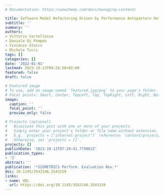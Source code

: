 ```yaml
---
# Documentation: https://wowchemy.com/docs/managing-content/

title: Software Model Refactoring Driven by Performance Antipattern Detection
subtitle: ''
summary: ''
authors:
- Vittorio Cortellessa
- Daniele Di Pompeo
- Vincenzo Stoico
- Michele Tucci
tags: []
categories: []
date: '2022-01-01'
lastmod: 2023-10-13T09:28:50+02:00
featured: false
draft: false

# Featured image
# To use, add an image named `featured.jpg/png` to your page's folder.
# Focal points: Smart, Center, TopLeft, Top, TopRight, Left, Right, BottomLeft, Bottom, BottomRight.
image:
  caption: ''
  focal_point: ''
  preview_only: false

# Projects (optional).
#   Associate this post with one or more of your projects.
#   Simply enter your project's folder or file name without extension.
#   E.g. `projects = ["internal-project"]` references `content/project/deep-learning/index.md`.
#   Otherwise, set `projects = []`.
projects: []
publishDate: '2023-10-13T07:29:41.779862Z'
publication_types:
- '2'
abstract: ''
publication: '*SIGMETRICS Perform. Evaluation Rev.*'
doi: 10.1145/3543146.3543159
links:
- name: URL
  url: https://doi.org/10.1145/3543146.3543159
---
```

